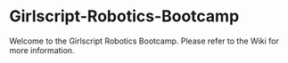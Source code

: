 # Girlscript-Robotics-Bootcamp

Welcome to the Girlscript Robotics Bootcamp.
Please refer to the Wiki for more information. 
